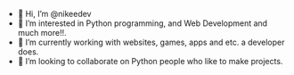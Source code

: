 - 👋 Hi, I’m @nikeedev
- 👀 I’m interested in Python programming, and Web Development and much more!!.
- 🌱 I’m currently working with websites, games, apps and etc. a developer does.
- 💞️ I’m looking to collaborate on Python people who like to make projects.

<!---
nikeedev/nikeedev is a ✨ special ✨ repository because its `README.md` (this file) appears on your GitHub profile.
You can click the Preview link to take a look at your changes.
--->
